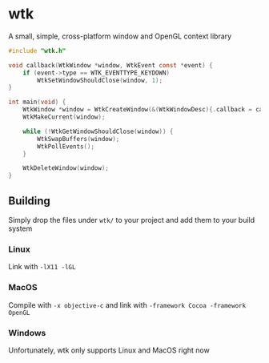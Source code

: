 # wtk

A small, simple, cross-platform window and OpenGL context library

```c
#include "wtk.h"

void callback(WtkWindow *window, WtkEvent const *event) {
    if (event->type == WTK_EVENTTYPE_KEYDOWN)
        WtkSetWindowShouldClose(window, 1);
}

int main(void) {
    WtkWindow *window = WtkCreateWindow(&(WtkWindowDesc){.callback = callback});
    WtkMakeCurrent(window);

    while (!WtkGetWindowShouldClose(window)) {
        WtkSwapBuffers(window);
        WtkPollEvents();
    }

    WtkDeleteWindow(window);
}

```

## Building
Simply drop the files under `wtk/` to your project and add them to your build system

### Linux
Link with `-lX11 -lGL`

### MacOS
Compile with `-x objective-c` and link with `-framework Cocoa -framework OpenGL`

### Windows
Unfortunately, wtk only supports Linux and MacOS right now

